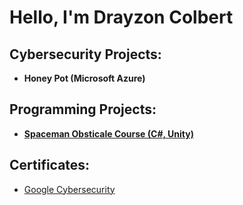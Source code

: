 <h1>Hello, I'm Drayzon Colbert </h1>

<h2>Cybersecurity Projects:</h2>

- <b>Honey Pot (Microsoft Azure)</b>


<h2>Programming Projects:</h2>

- <b>[Spaceman Obsticale Course (C#, Unity)](https://github.com/DrayColb/DrayColb1/blob/main/README.md)</b>

<h2>Certificates:</h2>

  - [Google Cybersecurity](https://coursera.org/share/702532dac34bea42800d51823407c296)


